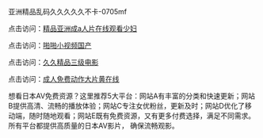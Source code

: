 亚洲精品乱码久久久久久不卡-0705mf

点击访问：<a href="https://tfda.pages.dev/">精品亚洲成a人片在线观看少妇</a>

点击访问：<a href="https://bsdf-5f5.pages.dev/">啪啪小视频国产</a>

点击访问：<a href="https://cfad.pages.dev/">久久精品三级电影</a>

点击访问：<a href="https://gfd-5xg.pages.dev/">成人免费动作大片黄在线</a>

想看日本AV免费资源？这里推荐5大平台：网站A有丰富的分类和快速更新；网站B提供高清、流畅的播放体验；网站C专注女优粉丝，更新及时；网站D优化了移动端，随时随地观看；网站E既有免费资源，又有更多付费选择，满足不同需求。所有平台都提供高质量的日本AV影片，
确保流畅观影。

<span style="display:none;">[Canonical link](https://github.com/mm20250705/mm1 ）</span>

